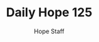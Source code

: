 ---
image: /assets/img/daily-hope-default-artwork.png
title: Daily Hope 125
number: 125
categories:
  - Daily Hope
author: Hope Staff
notes: Daily Hope 125
embed: >-
  <iframe style="border-radius:12px" src="https://open.spotify.com/embed/episode/1Bp0sbF2V0bSU6dtmxwQmW?utm_source=generator" width="100%" height="352" frameBorder="0" allowfullscreen="" allow="autoplay; clipboard-write; encrypted-media; fullscreen; picture-in-picture" loading="lazy"></iframe>
---